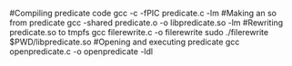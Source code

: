 #Compiling predicate code
gcc -c -fPIC predicate.c -lm
#Making an so from predicate
gcc -shared predicate.o -o libpredicate.so -lm
#Rewriting predicate.so to tmpfs
gcc filerewrite.c -o filerewrite
sudo ./filerewrite $PWD/libpredicate.so
#Opening and executing predicate
gcc openpredicate.c -o openpredicate -ldl

